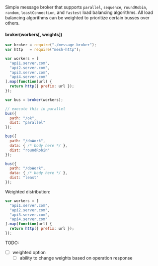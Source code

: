 Simple message broker that supports `parallel`, `sequence`, `roundRobin`, `random`, `leastConnection`, and `fastest` load balancing algorithms. All
load balancing algorithms can be weighted to prioritize certain busses over others.


#### broker(workers[, weights])

```javascript
var broker = require("./message-broker");
var http   = require("mesh-http");

var workers = [
  "api1.server.com",
  "api2.server.com",
  "api3.server.com",
  "api4.server.com"
].map(function(url) {
  return http({ prefix: url });
});

var bus = broker(workers);

// execute this in parallel
bus({
  path: "/ok",
  dist: "parallel"
});

bus({
  path: "/doWork",
  data: { /* body here */ },
  dist: "roundRobin"
});

bus({
  path: "/doWork",
  data: { /* body here */ },
  dist: "least"
});
```

Weighted distribution:

```javascript
var workers = [
  "api1.server.com",
  "api2.server.com",
  "api3.server.com",
  "api4.server.com"
].map(function(url) {
  return http({ prefix: url });
});
```

TODO:

- [ ] weighted option
  - [ ] ability to change weights based on operation response
